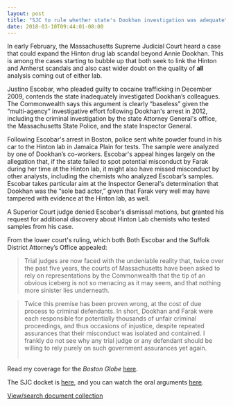```yaml
---
layout: post
title: "SJC to rule whether state's Dookhan investigation was adequate"
date: 2018-03-10T09:44:01-08:00
---
```


In early February, the Massachusetts Supreme Judicial Court heard a case that could expand the Hinton drug lab scandal beyond Annie Dookhan. This is among the cases starting to bubble up that both seek to link the Hinton and Amherst scandals and also cast wider doubt on the quality of **all** analysis coming out of either lab. 

Justino Escobar, who pleaded guilty to cocaine trafficking in December 2009, contends the state inadequately investigated Dookhan’s colleagues. The Commonwealth says this argument is clearly “baseless” given the “multi-agency” investigative effort following Dookhan's arrest in 2012, including the criminal investigation by the state Attorney General's office, the Massachusetts State Police, and the state Inspector General. 

Following Escobar's arrest in Boston, police sent white powder found in his car to the Hinton lab in Jamaica Plain for tests. The sample were analyzed by one of Dookhan’s co-workers. Escobar's appeal hinges largely on the allegation that, if the state failed to spot potential misconduct by Farak during her time at the Hinton lab, it might also have missed misconduct by other analysts, including the chemists who analyzed Escobar’s samples. Escobar takes particular aim at the Inspector General's determination that Dookhan was the “sole bad actor,” given that Farak very well may have tampered with evidence at the Hinton lab, as well. 

A Superior Court judge denied Escobar's dismissal motions, but granted his request for additional discovery about Hinton Lab chemists who tested samples from his case. 

From the lower court's ruling, which both Both Escobar and the Suffolk District Attorney’s Office appealed: 

> Trial judges are now faced with the undeniable reality that, twice over the past five years, the courts of Massachusetts have been asked to rely on representations by the Commonwealth that the tip of an obvious iceberg is not so menacing as it may seem, and that nothing more sinister lies underneath.

> Twice this premise has been proven wrong, at the cost of due process to criminal defendants. In short, Dookhan and Farak were each responsible for potentially thousands of unfair criminal proceedings, and thus occasions of injustice, despite repeated assurances that their misconduct was isolated and contained. I frankly do not see why any trial judge or any defendant should be willing to rely purely on such government assurances yet again.
<br><br>

Read my coverage for the *Boston Globe* <a href="https://www.bostonglobe.com/metro/2018/02/07/sjc-hears-arguments-state-handling-hinton-lab-scandal/Ff3yjWw4bMHR192d8IqeIJ/story.html" target="_blank">here</a>. 

The SJC docket is <a href="http://www.ma-appellatecourts.org/display_docket.php?src=party&dno=SJC-12430" target="_blank">here</a>, and you can watch the oral arguments <a href='http://www.suffolk.edu/sjc/pop.php?csnum=SJC_12430' target="_blank">here</a>.

<div id="DC-search-document-4406662-document-4406663-document-4406664-document-4406665" class="DC-embed DC-embed-search DC-search-container"></div><script src="//assets.documentcloud.org/embed/loader.js"></script><script>  dc.embed.load('https://www.documentcloud.org/search/embed/', {    q: "document: 4406662 document: 4406663 document: 4406664 document: 4406665",    container: "#DC-search-document-4406662-document-4406663-document-4406664-document-4406665",    title: "Commonwealth v. Escobar",    order: "title",    per_page: 6,    search_bar: true,    organization: 1226  });</script><noscript>  <a href="https://www.documentcloud.org/public/search/document%3A%204406662%20document%3A%204406663%20document%3A%204406664%20document%3A%204406665">View/search document collection</a></noscript>